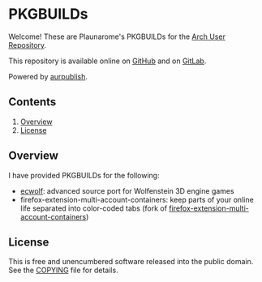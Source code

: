 PKGBUILDs
===

Welcome! These are Plaunarome's PKGBUILDs for the [Arch User Repository](https://aur.archlinux.org).

This repository is available online on [GitHub](https://github.com/Plaunarome/PKGBUILDs) and on [GitLab](https://gitlab.com/Plaunarome/PKGBUILDs).

Powered by [aurpublish](https://github.com/eli-schwartz/aurpublish).

Contents
---

1. [Overview](#overview)
2. [License](#license)

Overview
---

I have provided PKGBUILDs for the following:

* [ecwolf](https://aur.archlinux.org/packages/ecwolf): advanced source port for Wolfenstein 3D engine games
* firefox-extension-multi-account-containers: keep parts of your online life separated into color-coded tabs (fork of [firefox-extension-multi-account-containers](https://aur.archlinux.org/packages/firefox-extension-multi-account-containers))

License
---

This is free and unencumbered software released into the public domain. See the [COPYING](COPYING) file for details.

